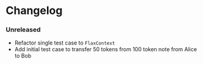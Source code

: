 # Changelog

### Unreleased

- Refactor single test case to `FlaxContext`
- Add initial test case to transfer 50 tokens from 100 token note from Alice to Bob
